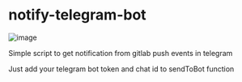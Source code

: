 # notify-telegram-bot

![image](https://user-images.githubusercontent.com/3877538/235918842-beceed5d-de55-43c1-8324-a6497f4d8edb.png)

Simple script to get notification from gitlab push events in telegram

Just add your telegram bot token and chat id to sendToBot function
